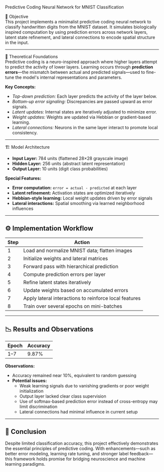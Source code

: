  Predictive Coding Neural Network for MNIST Classification

 🧠 Objective  
This project implements a minimalist predictive coding neural network to classify handwritten digits from the MNIST dataset. It simulates biologically inspired computation by using prediction errors across network layers, latent state refinement, and lateral connections to encode spatial structure in the input.

---

🔬 Theoretical Foundations  
Predictive coding is a neuro-inspired approach where higher layers attempt to predict the activity of lower layers. Learning occurs through **prediction errors**—the mismatch between actual and predicted signals—used to fine-tune the model's internal representations and parameters.

**Key Concepts:**  
- *Top-down prediction:* Each layer predicts the activity of the layer below.  
- *Bottom-up error signaling:* Discrepancies are passed upward as error signals.  
- *Latent updates:* Internal states are iteratively adjusted to minimize error.  
- *Weight updates:* Weights are updated via Hebbian or gradient-based learning.  
- *Lateral connections:* Neurons in the same layer interact to promote local consistency.

---

 🏗️ Model Architecture  
- **Input Layer:** 784 units (flattened 28×28 grayscale image)  
- **Hidden Layer:** 256 units (abstract latent representation)  
- **Output Layer:** 10 units (digit class probabilities)

**Special Features:**  
- **Error computation:** `error = actual - predicted` at each layer  
- **Latent refinement:** Activation states are optimized iteratively  
- **Hebbian-style learning:** Local weight updates driven by error signals  
- **Lateral interactions:** Spatial smoothing via learned neighborhood influences

---

## ⚙️ Implementation Workflow

| Step | Action |
|------|--------|
| 1    | Load and normalize MNIST data; flatten images |
| 2    | Initialize weights and lateral matrices |
| 3    | Forward pass with hierarchical prediction |
| 4    | Compute prediction errors per layer |
| 5    | Refine latent states iteratively |
| 6    | Update weights based on accumulated errors |
| 7    | Apply lateral interactions to reinforce local features |
| 8    | Train over several epochs on mini-batches |

---

## 📉 Results and Observations  

| Epoch | Accuracy |
|-------|----------|
| 1–7   | 9.87%    |

**Observations:**  
- Accuracy remained near 10%, equivalent to random guessing  
- **Potential issues:**  
  - Weak learning signals due to vanishing gradients or poor weight initialization  
  - Output layer lacked clear class supervision  
  - Use of softmax-based prediction error instead of cross-entropy may limit discrimination  
  - Lateral connections had minimal influence in current setup

---

## 🧪 Conclusion  
Despite limited classification accuracy, this project effectively demonstrates the essential principles of predictive coding. With enhancements—such as better error modeling, learning rate tuning, and stronger label feedback—this framework holds promise for bridging neuroscience and machine learning paradigms.

